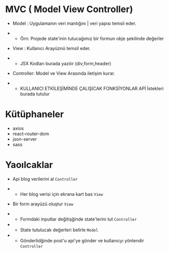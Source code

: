 # MVC ( Model View Controller)

- Model : Uygulamanın veri mantığını | veri yapısı temsil eder.
- - Örn: Projede state'inin tutucağımız bir formun obje şekilinde değerler

- View : Kullanıcı Arayüznü temsil eder.
- - JSX Kodları burada yazılır (div,form,header)

- Controller: Model ve View Arasında iletişim kurar.
- - KULLANICI ETKİLEŞİMİNDE ÇALIŞICAK FONKSİYONLAR APİ İstekleri burada tutulur

# Kütüphaneler

- axios
- react-router-dom
- json-server
- sass

# Yaoılcaklar

- Api blog verilerini al `Controller`
- - Her blog verisi için ekrana kart bas `View`

- Bir form arayüzü oluştur `View`
- - Formdaki inputlar değitişğinde state'lerini tut `Controller`
- - State tutulucak değerleri belirle `Model`
- - Gönderlidğinde post'u api'ye gönder ve kullanıcyı yönlendir `Controller`
